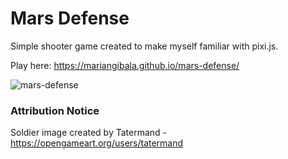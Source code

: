 # Mars Defense

Simple shooter game created to make myself familiar with pixi.js.

Play here:
https://mariangibala.github.io/mars-defense/

![mars-defense](/img/mars-defense.gif?raw=true)

### Attribution Notice

Soldier image created by Tatermand - https://opengameart.org/users/tatermand